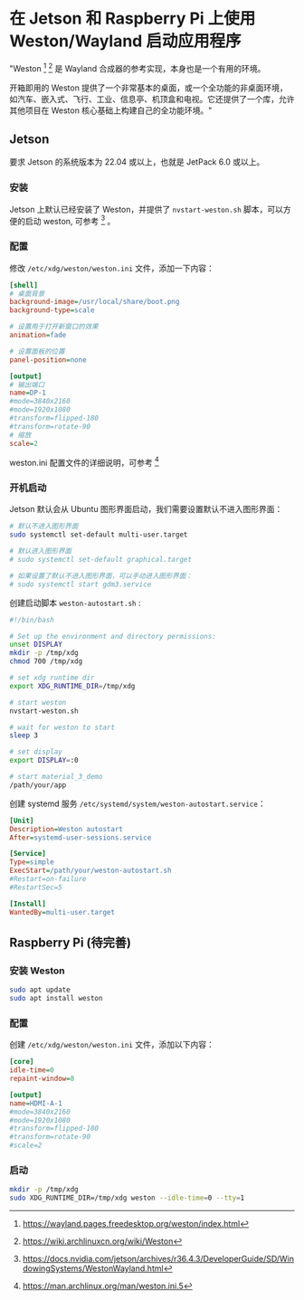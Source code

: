 # 在 Jetson 和 Raspberry Pi 上使用 Weston/Wayland 启动应用程序

"Weston [^1] [^2] 是 Wayland 合成器的参考实现，本身也是一个有用的环境。

开箱即用的 Weston 提供了一个非常基本的桌面，或一个全功能的非桌面环境，如汽车、嵌入式、飞行、工业、信息亭、机顶盒和电视。它还提供了一个库，允许其他项目在 Weston 核心基础上构建自己的全功能环境。"

## Jetson

要求 Jetson 的系统版本为 22.04 或以上，也就是 JetPack 6.0 或以上。

### 安装

Jetson 上默认已经安装了 Weston，并提供了 `nvstart-weston.sh` 脚本，可以方便的启动 weston, 可参考 [^3] 。

### 配置

修改 `/etc/xdg/weston/weston.ini` 文件，添加一下内容：

```ini
[shell]
# 桌面背景
background-image=/usr/local/share/boot.png
background-type=scale

# 设置用于打开新窗口的效果
animation=fade

# 设置面板的位置
panel-position=none

[output]
# 输出端口
name=DP-1
#mode=3840x2160
#mode=1920x1080
#transform=flipped-180
#transform=rotate-90
# 缩放
scale=2
```

weston.ini 配置文件的详细说明，可参考 [^4]

### 开机启动

Jetson 默认会从 Ubuntu 图形界面启动，我们需要设置默认不进入图形界面：

```bash
# 默认不进入图形界面
sudo systemctl set-default multi-user.target

# 默认进入图形界面
# sudo systemctl set-default graphical.target

# 如果设置了默认不进入图形界面，可以手动进入图形界面：
# sudo systemctl start gdm3.service
```

创建启动脚本 `weston-autostart.sh` :

```bash
#!/bin/bash

# Set up the environment and directory permissions:
unset DISPLAY
mkdir -p /tmp/xdg
chmod 700 /tmp/xdg

# set xdg runtime dir
export XDG_RUNTIME_DIR=/tmp/xdg

# start weston
nvstart-weston.sh

# wait for weston to start
sleep 3

# set display
export DISPLAY=:0

# start material_3_demo
/path/your/app
```

创建 systemd 服务 `/etc/systemd/system/weston-autostart.service`：

```ini
[Unit]
Description=Weston autostart
After=systemd-user-sessions.service

[Service]
Type=simple
ExecStart=/path/your/weston-autostart.sh
#Restart=on-failure
#RestartSec=5

[Install]
WantedBy=multi-user.target
```

## Raspberry Pi (待完善)

### 安装 Weston

```bash
sudo apt update
sudo apt install weston
```

### 配置

创建 `/etc/xdg/weston/weston.ini` 文件，添加以下内容：

```ini
[core]
idle-time=0
repaint-window=8

[output]
name=HDMI-A-1
#mode=3840x2160
#mode=1920x1080
#transform=flipped-180
#transform=rotate-90
#scale=2
```

### 启动

```bash
mkdir -p /tmp/xdg
sudo XDG_RUNTIME_DIR=/tmp/xdg weston --idle-time=0 --tty=1
```

[^1]: https://wayland.pages.freedesktop.org/weston/index.html
[^2]: https://wiki.archlinuxcn.org/wiki/Weston
[^3]: https://docs.nvidia.com/jetson/archives/r36.4.3/DeveloperGuide/SD/WindowingSystems/WestonWayland.html
[^4]: https://man.archlinux.org/man/weston.ini.5
